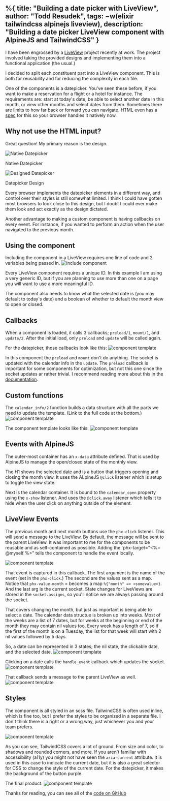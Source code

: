 %{
  title: "Building a date picker with LiveView",
  author: "Todd Resudek",
  tags: ~w(elixir tailwindcss alpinejs liveview),
  description: "Building a date picker LiveView component with AlpineJS and TailwindCSS"
}
---
I have been engrossed by a [LiveView](https://hexdocs.pm/phoenix_live_view/Phoenix.LiveView.html) project recently at work. The project involved taking the provided designs and implementing them into a functional application (the usual.)

I decided to split each constituent part into a LiveView component. This is both for reusability and for reducing the complexity in each file.

One of the components is a datepicker. You've seen these before, if you want to make a reservation for a flight or a hotel for instance. The requirements are: start at today's date, be able to select another date in this month, or view other months and select dates from them. Sometimes there are limits to how far back or forward you can navigate. HTML even has a [spec](https://developer.mozilla.org/en-US/docs/Web/HTML/Element/input/date) for this so your browser handles it natively now.

## Why not use the HTML input?
Great question! My primary reason is the design.

![Native Datepicker](../images/native-datepicker.png)
<figcaption>Native Datepicker</figcaption>

![Designed Datepicker](../images/designed-datepicker.png)
<figcaption>Datepicker Design</figcaption>

Every browser implements the datepicker elements in a different way, and control over their styles is still somewhat limited. I think I could have gotten most browsers to look close to this design, but I doubt I could ever make them look and act exactly as the design dictated.

Another advantage to making a custom component is having callbacks on every event. For instance, if you wanted to perform an action when the user navigated to the previous month.

## Using the component
Including the component in a LiveView requires one line of code and 2 variables being passed in.
![include component](../images/datepicker-code1.png)

Every LiveView component requires a unique ID. In this example I am using a very generic ID, but if you are planning to use more than one on a page you will want to use a more meaningful ID.

The component also needs to know what the selected date is (you may default to today's date) and a boolean of whether to default the month view to open or closed.

## Callbacks
When a component is loaded, it calls 3 callbacks; `preload/1`, `mount/1`, and `update/2`. After the initial load, only `preload` and `update` will be called again.

For the datepicker, those callbacks look like this:
![component template](../images/datepicker-code4.png)

In this component the `preload` and `mount` don't do anything. The socket is updated with the calendar info in the `update`. The `preload` callback is important for some components for optimization, but not this one since the socket updates ar rather trivial. I recommend reading more about this in the [documentation](https://hexdocs.pm/phoenix_live_view/Phoenix.LiveComponent.html#module-preloading-and-update).

## Custom functions
The `calendar_info/2` function builds a data structure with all the parts we need to update the template. (Link to the full code at the bottom.)
![component template](../images/datepicker-code5.png)


The component template looks like this:
![component template](../images/datepicker-code2.png)

## Events with AlpineJS
The outer-most container has an `x-data` attribute defined. That is used by AlpineJS to manage the open/closed state of the monthly view.

The H1 shows the selected date and is a button that triggers opening and closing the month view. It uses the ALpineJS `@click` listener which is setup to toggle the view state.

Next is the calendar container. It is bound to the `calendar_open` property using the `x-show` listener. And uses the `@click.away` listener which tells it to hide when the user click on anything outside of the element.

## LiveView Events
The previous month and next month buttons use the `phx-click` listener. This will send a message to the LiveView. By default, the message will be sent to the parent LiveView. It was important to me for the components to be reusable and as self-contained as possible. Adding the `phx-target="<%= @myself %>" tells the component to handle the event locally.

![component template](../images/datepicker-code3.png)

That event is captured in this callback. The first argument is the name of the event (set in the `phx-click`.) The second are the values sent as a map. Notice that `phx-value-month` = <somevalue> becomes a map `%{"month" => <somevalue>}`. And the last arg is the current socket. State changes for LiveViews are stored in the `socket.assigns`, so you'll notice we are always passing around the socket.

That covers changing the month, but just as important is being able to select a date. The calendar data structue is broken up into weeks. Most of the weeks are a list of 7 dates, but for weeks at the beginning or end of the month they may contain nil values too. Every week has a length of 7, so if the first of the month is on a Tuesday, the list for that week will start with 2 nil values followed by 5 days.

So, a date can be represented in 3 states; the nil state, the clickable date, and the selected date.
![component template](../images/datepicker-code6.png)

Clicking on a date calls the `handle_event` callback which updates the socket.
![component template](../images/datepicker-code9.png)

That callback sends a message to the parent LiveView as well.
![component template](../images/datepicker-code8.png)

## Styles

The component is all styled in an scss file. TailwindCSS is often used inline, which is fine too, but I prefer the styles to be organized in a separate file. I don't think there is a right or a wrong way, just whichever you and your team prefers.

![component template](../images/datepicker-code7.png)

As you can see, TailwindCSS covers a lot of ground. From size and color, to shadows and rounded corners, and more. If you aren't familiar with accessibility (a11y) you might not have seen the `aria-current` attribute. It is used in this case to indicate the current date, but it is also a great selector for CSS to change the style of the current date. For the datepicker, it makes the background of the button purple.

The final product:
![component template](../images/dp.gif)


Thanks for reading, you can see all of the [code on GitHub](https://gist.github.com/supersimple/ca5b91712a74381a5396f134649f155d)